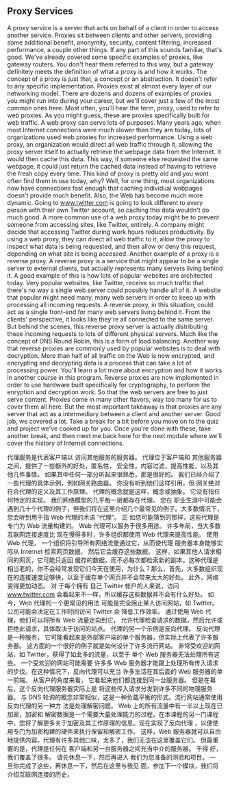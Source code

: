 ## Proxy Services



A proxy service is a server that acts on behalf of a client in order to access another service. Proxies sit between clients and other servers, providing some additional benefit, anonymity, security, content filtering, increased performance, a couple other things. If any part of this sounds familiar, that's good. We've already covered some specific examples of proxies, like gateway routers. You don't hear them referred to this way, but a gateway definitely meets the definition of what a proxy is and how it works. The concept of a proxy is just that, a concept or an abstraction. It doesn't refer to any specific implementation. Proxies exist at almost every layer of our networking model. There are dozens and dozens of examples of proxies you might run into during your career, but we'll cover just a few of the most common ones here. Most often, you'll hear the term, proxy, used to refer to web proxies. As you might guess, these are proxies specifically built for web traffic. A web proxy can serve lots of purposes. Many years ago, when most Internet connections were much slower than they are today, lots of organizations used web proxies for increased performance. Using a web proxy, an organization would direct all web traffic through it, allowing the proxy server itself to actually retrieve the webpage data from the Internet. It would then cache this data. This way, if someone else requested the same webpage, it could just return the cached data instead of having to retrieve the fresh copy every time. This kind of proxy is pretty old and you wont often find them in use today, why? Well, for one thing, most organizations now have connections fast enough that caching individual webpages doesn't provide much benefit. Also, the Web has become much more dynamic. Going to www.twitter.com is going to look different to every person with their own Twitter account, so caching this data wouldn't do much good. A more common use of a web proxy today might be to prevent someone from accessing sites, like Twitter, entirely. A company might decide that accessing Twitter during work hours reduces productivity. By using a web proxy, they can direct all web traffic to it, allow the proxy to inspect what data is being requested, and then allow or deny this request, depending on what site is being accessed. Another example of a proxy is a reverse proxy. A reverse proxy is a service that might appear to be a single server to external clients, but actually represents many servers living behind it. A good example of this is how lots of popular websites are architected today. Very popular websites, like Twitter, receive so much traffic that there's no way a single web server could possibly handle all of it. A website that popular might need many, many web servers in order to keep up with processing all incoming requests. A reverse proxy, in this situation, could act as a single front-end for many web servers living behind it. From the clients' perspective, it looks like they're all connected to the same server. But behind the scenes, this reverse proxy server is actually distributing these incoming requests to lots of different physical servers. Much like the concept of DNS Round Robin, this is a form of load balancing. Another way that reverse proxies are commonly used by popular websites is to deal with decryption. More than half of all traffic on the Web is now encrypted, and encrypting and decrypting data is a process that can take a lot of processing power. You'll learn a lot more about encryption and how it works in another course in this program. Reverse proxies are now implemented in order to use hardware built specifically for cryptography, to perform the enryption and decryption work. So that the web servers are free to just serve content. Proxies come in many other flavors, way too many for us to cover them all here. But the most important takeaway is that proxies are any server that act as a intermediary between a client and another server. Good job, we covered a lot. Take a break for a bit before you move on to the quiz and project we've cooked up for you. Once you're done with these, take another break, and then meet me back here for the next module where we'll cover the history of Internet connections.



代理服务是代表客户端以 访问其他服务的服务器。 代理位于客户端和 其他服务器之间，提供了一些额外的好处，匿名性， 安全性，内容过滤，提高性能，以及其他几件事情。 如果其中任何一部分听起来很熟悉，那是很好的。 我们已经介绍了一些代理的具体示例，例如网关路由器。 你没有听到他们这样引用，但 网关绝对符合代理的定义及其工作原理。 代理的概念就是这样，概念或抽象。 它没有指任何特定的实现。 我们网络模型的几乎每一层都存在代理。 您在 职业生涯中可能会遇到几十个代理的例子，但我们将在这里介绍几个最常见的例子。大多数情况下，您会听到用于指 Web 代理的术语 “代理”。 正 如您可能猜到的那样，这些代理是专门为 Web 流量构建的。 Web 代理可以服务于很多用途。 许多年前，当大多数互联网连接速度比 现在慢得多时，许多组织都使用 Web 代理来提高性能。 使用 Web 代理， 一个组织将引导所有网络流量通过它，从而使代理 服务器本身能够实际从 Internet 检索网页数据。 然后它会缓存这些数据。 这样，如果其他人请求相同的网页，它可能只返回 缓存的数据，而不必每次都检索新的副本。这种代理是相当老的，你不会经常发现它们今天在使用，为什么？那么，首先，大多数组织现在的连接速度足够快，以至于缓存单个网页并不会带来太大的好处。 此外，网络变得更加动态。 对 于每个拥有 自己 Twitter 帐户的人来说，访问 www.twitter.com 会看起来不一样，所以缓存这些数据并不会有什么好处。 如今，Web 代理的一个更常见的用法 可能是完全阻止某人访问网站，如 Twitter。 公司可能会决定在工作时间访问 Twitter 会 降低工作效率。 通过使用 Web 代理，他们可以将所有 Web 流量定向到它， 允许代理检查请求的数据，然后允许或 拒绝此请求，具体取决于访问的站点。 代理的另一个示例是反向代理。 反向代理是一种服务， 它可能看起来是外部客户端的单个服务器，但实际上代表了许多服务器。 这方面的一个很好的例子就是如何设计了许多流行网站。 非常受欢迎的网站，如 Twitter，获得了如此多的流量，以至于 单个 Web 服务器无法处理所有这些。 一个受欢迎的网站可能需要 许多多 Web 服务器才能跟上处理所有传入请求的步伐。在这种情况下，反向代理可以充当 许多生活在其后面的 Web 服务器的单一前端。 从客户的角度来看， 它看起来他们都连接到同一台服务器。 但是在幕后，这个反向代理服务器实际上是 将这些传入请求分发到许多不同的物理服务器。 与 DNS 轮询的概念非常相似，这是一种负载平衡的形式。流行网站通常使用反向代理的另一种方 法是处理解密问题。 Web 上的所有流量中有一半以上现在已加密，加密和 解密数据是一个需要大量处理能力的过程。在本课程的另一门课程中，您将了解更多关于加密及其工作原理的信息。现在实现了反向代理 ，以便使用专门为加密构建的硬件来执行保留和解密工作。 这样，Web 服务器就可以自由地提供内容。代理有许多其他口味，太多了，我们无法在这里覆盖它们。 但最重要的是，代理是任何在 客户端和另一台服务器之间充当中介的服务器。 干得 好，我们覆盖了很多。 请先休息一下，然后再进入 我们为您准备的测验和项目。 一 旦你完成了这些，再休息一下，然后在这里与我见 面，参加下一个模块，我们将介绍互联网连接的历史。